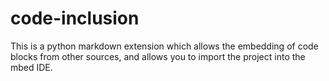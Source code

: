 # code-inclusion
This is a python markdown extension which allows the embedding of code blocks from other sources, and allows you to import the project into the mbed IDE.
